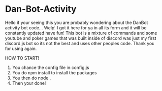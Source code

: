 # Dan-Bot-Activity
Hello if your seeing this you are probably wondering about the DanBot activity bot code... Welp! I got it here for ya in all its form and it will be constantly updated have fun! This bot is a mixture of commands and some youtube and poker games that was built inside of discord was just my first discord.js bot so its not the best and uses other peoples code. Thank you for using again.






HOW TO START!

1. You chance the config file in config.js
2. You do npm install to install the packages
3. You then do node . 
4. Then your done!

